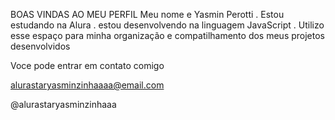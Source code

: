 BOAS VINDAS AO MEU PERFIL 
Meu nome e Yasmin Perotti
. Estou estudando na Alura
. estou desenvolvendo na linguagem JavaScript
. Utilizo esse espaço para minha organização e compatilhamento dos meus projetos desenvolvidos 

Voce pode entrar em contato comigo 

alurastaryasminzinhaaaa@email.com

@alurastaryasminzinhaaa

